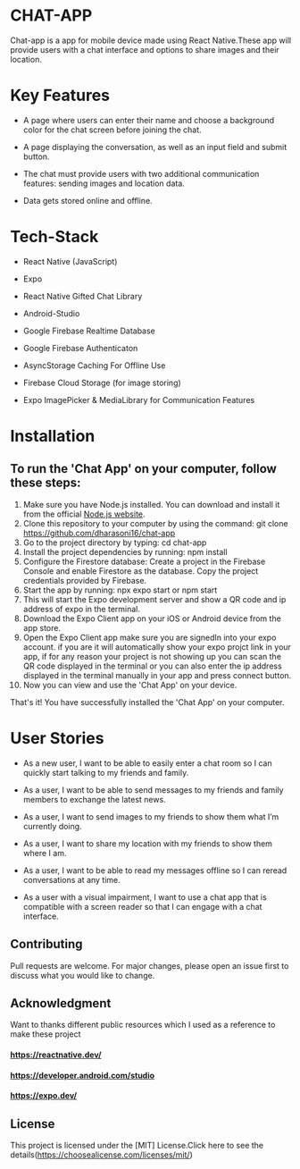 # CHAT-APP

Chat-app is a app for mobile device made using React Native.These app will provide users with a chat interface and options to share images and their location.

# Key Features

- A page where users can enter their name and choose a background color for the chat screen
  before joining the chat.

* A page displaying the conversation, as well as an input field and submit button.

- The chat must provide users with two additional communication features: sending images
  and location data.

* Data gets stored online and offline.

# Tech-Stack

- React Native (JavaScript)

* Expo

- React Native Gifted Chat Library

* Android-Studio

- Google Firebase Realtime Database

* Google Firebase Authenticaton

- AsyncStorage Caching For Offline Use

* Firebase Cloud Storage (for image storing)

- Expo ImagePicker & MediaLibrary for Communication Features

# Installation

## To run the 'Chat App' on your computer, follow these steps:

1. Make sure you have Node.js installed. You can download and install it from the official [Node.js website](https://nodejs.org/en "Node.js website").
2. Clone this repository to your computer by using the command: git clone <https://github.com/dharasoni16/chat-app>
3. Go to the project directory by typing: cd chat-app
4. Install the project dependencies by running: npm install
5. Configure the Firestore database: Create a project in the Firebase Console and enable Firestore as the database.
   Copy the project credentials provided by Firebase.
6. Start the app by running: npx expo start or npm start
7. This will start the Expo development server and show a QR code and ip address of expo in the terminal.
8. Download the Expo Client app on your iOS or Android device from the app store.
9. Open the Expo Client app make sure you are signedIn into your expo account. if you are it will automatically show your
   expo projct link in your app, if for any reason your project is not showing up you can scan the QR code displayed in the terminal or you can also enter the ip address displayed in the terminal manually in your app and press connect button.
10. Now you can view and use the 'Chat App' on your device.

That's it! You have successfully installed the 'Chat App' on your computer.

# User Stories

- As a new user, I want to be able to easily enter a chat room so I can quickly start talking to my
  friends and family.

* As a user, I want to be able to send messages to my friends and family members to exchange
  the latest news.

- As a user, I want to send images to my friends to show them what I’m currently doing.

* As a user, I want to share my location with my friends to show them where I am.

- As a user, I want to be able to read my messages offline so I can reread conversations at any
  time.

* As a user with a visual impairment, I want to use a chat app that is compatible with a screen
  reader so that I can engage with a chat interface.

## Contributing

Pull requests are welcome. For major changes, please open an issue first
to discuss what you would like to change.

## Acknowledgment

Want to thanks different public resources which I used as a reference to make these project

#### <https://reactnative.dev/>

#### <https://developer.android.com/studio>

#### <https://expo.dev/>

## License

This project is licensed under the [MIT] License.Click here to see the details(https://choosealicense.com/licenses/mit/)
